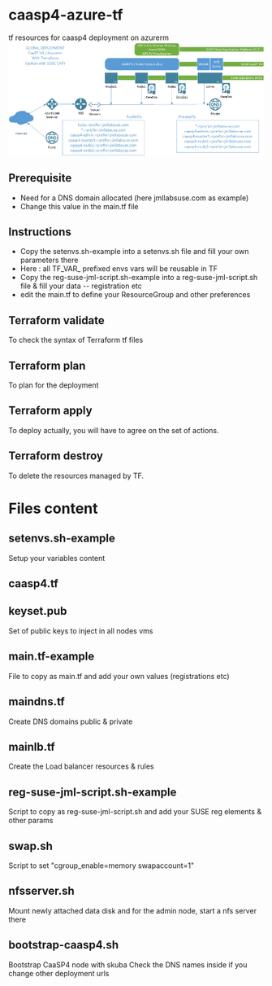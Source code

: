 # caasp4-azure-tf
tf resources for caasp4 deployment on azurerm
![Architecture Diagram](caasp4%20on%20azure.jpg?raw=true "Architecture Diagram")
## Prerequisite
- Need for a DNS domain allocated (here jmllabsuse.com as example)
- Change this value in the main.tf file
## Instructions
- Copy the setenvs.sh-example into a setenvs.sh file and fill your own parameters there
- Here : all TF_VAR_ prefixed envs vars will be reusable in TF 
- Copy the reg-suse-jml-script.sh-example into a reg-suse-jml-script.sh file & fill your data 
 -- registration etc
- edit the main.tf to define your ResourceGroup and other preferences
## Terraform validate
To check the syntax of Terraform tf files
## Terraform plan
To plan for the deployment
## Terraform apply
To deploy actually, you will have to agree on the set of actions.
## Terraform destroy
To delete the resources managed by TF.
# Files content
## setenvs.sh-example
Setup your variables content
## caasp4.tf
## keyset.pub
Set of public keys to inject in all nodes vms
## main.tf-example
File to copy as main.tf and add your own values (registrations etc)
## maindns.tf
Create DNS domains public & private
## mainlb.tf
Create the Load balancer resources & rules
## reg-suse-jml-script.sh-example
Script to copy as reg-suse-jml-script.sh and add your SUSE reg elements & other params
## swap.sh
Script to set "cgroup_enable=memory swapaccount=1"
## nfsserver.sh
Mount newly attached data disk and for the admin node, start a nfs server there 
## bootstrap-caasp4.sh
Bootstrap CaaSP4 node with skuba
Check the DNS names inside if you change other deployment urls

